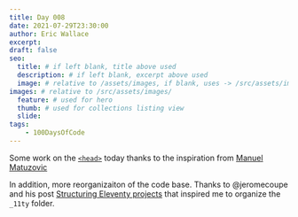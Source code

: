```yaml
---
title: Day 008
date: 2021-07-29T23:30:00
author: Eric Wallace
excerpt:
draft: false
seo:
  title: # if left blank, title above used
  description: # if left blank, excerpt above used
  image: # relative to /assets/images, if blank, uses -> /src/assets/images/meta/default.png
images: # relative to /src/assets/images/
  feature: # used for hero
  thumb: # used for collections listing view
  slide:
tags:
    - 100DaysOfCode
---
```


Some work on the [`<head>`](https://htmlhead.dev) today thanks to the inspiration from [Manuel Matuzovic](https://www.matuzo.at/blog/html-boilerplate/)

In addition, more reorganizaiton of the code base. Thanks to @jeromecoupe and his post [Structuring Eleventy projects](https://www.webstoemp.com/blog/eleventy-projects-structure/) that inspired me to organize the `_11ty` folder.
